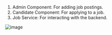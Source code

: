 1. Admin Component: For adding job postings.
2. Candidate Component: For applying to a job.
3. Job Service: For interacting with the backend.


![image](https://github.com/user-attachments/assets/3ac37c58-855a-495b-8b60-12e99eea4698)
